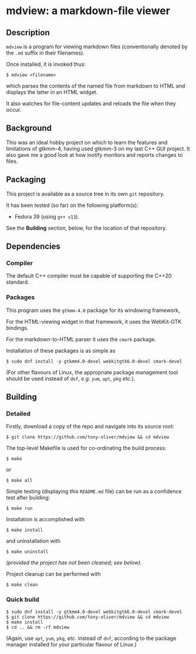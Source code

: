 # mdview: a markdown-file viewer

## Description

`mdview` is a program for viewing markdown files (conventionally denoted by the `.md` suffix in their filenames).

Once installed, it is invoked thus:

```
$ mdview <filename>
```

which parses the contents of the named file from markdown to HTML and displays the latter in an HTML widget.

It also watches for file-content updates and reloads the file when they occur.

## Background

This was an ideal hobby project on which to learn the features and limitations of gtkmm-4, having used gtkmm-3
on my last C++ GUI project. It also gave me a good look at how inotify monitors and reports changes to files.

## Packaging

This project is available as a source tree in its own `git` repository.

It has been tested (so far) on the following platform(s):

* Fedora 39 (using `g++ v13`).

See the **Building** section, below, for the location of that repository.

## Dependencies

### Compiler

The default C++ compiler must be capable of supporting the C++20 standard.

### Packages

This program uses the `gtkmm-4.0` package for its windowing framework, 

For the HTML-viewing widget in that framework, it uses the WebKit-GTK bindings.

For the markdown-to-HTML parser it uses the `cmark` package.

Installation of these packages is as simple as

```
$ sudo dnf install -y gtkmm4.0-devel webkitgtk6.0-devel cmark-devel
```

(For other flavours of Linux, the appropriate package management tool should
be used instead of `dnf`, *e.g.* `yum`, `apt`, `pkg` *etc.*).

## Building

### Detailed

Firstly, download a copy of the repo and navigate into its source root:

```
$ git clone https://github.com/tony-oliver/mdview && cd mdview
```

The top-level Makefile is used for co-ordinating the build process:

```
$ make
```

or

```
$ make all
```

Simple testing (displaying this `README.md` file) can be run as a confidence test after building:

```
$ make run
```

Installation is accomplished with

```
$ make install
```

and uninstallation with

```
$ make uninstall
```

*(provided the project has not been cleaned; see below).*
 
Project cleanup can be performed with

```
$ make clean
```

### Quick build

```
$ sudo dnf install -y gtkmm4.0-devel webkitgtk6.0-devel cmark-devel
$ git clone https://github.com/tony-oliver/mdview && cd mdview
$ make install
$ cd .. && rm -rf mdview
```

(Again, use `apt`, `yum`, `pkg`, *etc.* instead of `dnf`, according to the
package manager installed for your particular flavour of Linux.)
